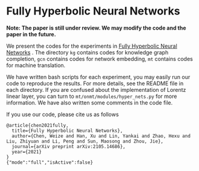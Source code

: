 # Fully Hyperbolic Neural Networks

**Note: The paper is still under review. We may modify the code and the paper in the future.**

We present the codes for the experiments in [Fully Hyperbolic Neural Networks](https://arxiv.org/abs/2105.14686) . The directory `kg` contains codes for knowledge graph completion, `gcn` contains codes for network embedding, `mt` contains codes for machine translation. 

We have written bash scripts for each experiment, you may easily run our code to reproduce the results. For more details, see the README file in each directory. If you are confused about the implementation of Lorentz linear layer, you can turn to `mt/onmt/modules/hyper_nets.py` for more information. We have also written some comments in the code file.

If you use our code, please cite us as follows
```
@article{chen2021fully,
  title={Fully Hyperbolic Neural Networks},
  author={Chen, Weize and Han, Xu and Lin, Yankai and Zhao, Hexu and Liu, Zhiyuan and Li, Peng and Sun, Maosong and Zhou, Jie},
  journal={arXiv preprint arXiv:2105.14686},
  year={2021}
}
{"mode":"full","isActive":false}
```
